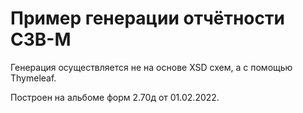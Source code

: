 # Пример генерации отчётности СЗВ-М

Генерация осуществляется не на основе XSD схем, а с помощью Thymeleaf.

Построен на альбоме форм 2.70д от 01.02.2022.
